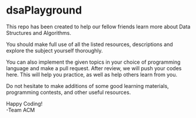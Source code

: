 # dsaPlayground

This repo has been created to help our fellow friends learn more about Data Structures and Algorithms.

You should make full use of all the listed resources, descriptions and explore the subject yourself thoroughly.

You can also implement the given topics in your choice of programming language and make a pull request. After review, we will push your codes here. This will help you practice, as well as help others learn from you.

Do not hesitate to make additions of some good learning materials, programming contests, and other useful resources.

Happy Coding!</br>
-Team ACM
